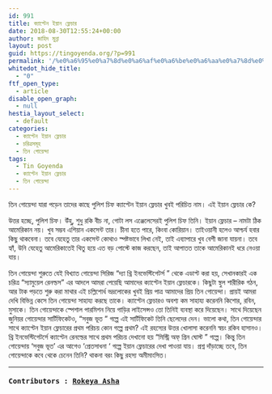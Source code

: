```yaml
---
id: 991
title: ক্যাপ্টেন ইয়ান ফ্লেচার
date: 2018-08-30T12:55:24+00:00
author: জাহিদ মুন্না
layout: post
guid: https://tingoyenda.org/?p=991
permalink: '/%e0%a6%95%e0%a7%8d%e0%a6%af%e0%a6%be%e0%a6%aa%e0%a7%8d%e0%a6%9f%e0%a7%87%e0%a6%a8-%e0%a6%87%e0%a7%9f%e0%a6%be%e0%a6%a8-%e0%a6%ab%e0%a7%8d%e0%a6%b2%e0%a7%87%e0%a6%9a%e0%a6%be%e0%a6%b0/'
whitedot_hide_title:
  - "0"
ftf_open_type:
  - article
disable_open_graph:
  - null
hestia_layout_select:
  - default
categories:
  - ক্যাপ্টেন ইয়ান ফ্লেচার
  - চরিত্রসমূহ
  - তিন গোয়েন্দা
tags:
  - Tin Goyenda
  - ক্যাপ্টেন ইয়ান ফ্লেচার
  - তিন গোয়েন্দা
---
```

তিন গোয়েন্দা যারা পড়েন তাদের কাছে পুলিশ চিফ ক্যাপ্টেন ইয়ান ফ্লেচার খুবই পরিচিত নাম। এই ইয়ান ফ্লেচার কে?

উত্তর হচ্ছে, পুলিশ চিফ। উঁহু, শুধু রকি বীচ না, গোটা লস এঞ্জেলেসেরই পুলিশ চিফ তিনি। ইয়ান ফ্লেচার &#8211; নামটা ঠিক আমেরিকান নয়। খুব সম্ভব এশিয়ান একসেন্ট তার। চীনা হতে পারে, কিংবা কোরিয়ান। তাইওয়ানী হলেও আশ্চর্য হবার কিছু থাকবেনা। তবে যেহেতু তার একসেন্ট কোথাও স্পষ্টভাবে লিখা নেই, তাই এব্যাপারে খুব বেশী জানা যায়না। তবে হ্যাঁ, উনি যেহেতু আমেরিকাতেই থিতু হয়ে এত বড় পোস্টে কাজ করছেন, তাই আপাতত তাকে আমেরিকানই ধরে নেওয়া যায়।

তিন গোয়েন্দা শুরুতে যেই বিখ্যাত গোয়েন্দা সিরিজ &#8220;দ্যা থ্রি ইনভেস্টিগেটর্স &#8221; থেকে এডাপ্ট করা হয়, সেখানকারই এক চরিত্র &#8220;স্যামুয়েল রেনল্ডস&#8221; এর আদলে আমরা পেয়েছি আমাদের ক্যাপ্টেন ইয়ান ফ্লেচারকে। কিছুটা স্থুল শারীরিক গঠন, আর টাক পড়তে শুরু করা মাথার এই চল্লিশোর্ধ ভদ্রলোকের খুবই প্রিয় পাত্র আমাদের প্রিয় তিন গোয়েন্দা। প্রায়ই আমরা দেখি বিভিন্ন কেসে তিন গোয়েন্দা সাহায্য করছে তাকে। ক্যাপ্টেন ফ্লেচারও অবশ্য কম সাহায্য করেননি কিশোর, রবিন, মুসাকে। তিন গোয়েন্দাকে স্পেশাল পারমিশন নিয়ে গাড়ির লাইসেন্সও তো তিনিই ব্যবস্থা করে দিয়েছেন। সাথে দিয়েছেন জুনিয়র গোয়েন্দার সার্টিফিকেটও, &#8220;সবুজ ভূত &#8221; গল্পে এই সার্টিফিকেট তিনি ছেলেদের দেন। ভালো কথা, তিন গোয়েন্দার সাথে ক্যাপ্টেন ইয়ান ফ্লেচারের প্রথম পরিচয় কোন গল্পে প্রথম? এই রহস্যের উত্তর খোলাসা করেননি স্বয়ং রকিব হাসানও। থ্রি ইনভেস্টিগেটর্সে ক্যাপ্টেন রেনল্ডের সাথে প্রথম পরিচয় দেখানো হয় &#8220;মিস্ট্রি অফ্ গ্রিন ঘোস্ট &#8221; গল্পে। কিন্তু তিন গোয়েন্দায় &#8216;সবুজ ভূত&#8217; এর আগেও &#8216;প্রেতসাধনা &#8216; গল্পে ইয়ান ফ্লেচারের দেখা পাওয়া যায়। প্রশ্ন দাঁড়াচ্ছে তবে, তিন গোয়েন্দাকে কবে থেকে চেনেন তিনি? থাকনা বরং কিছু রহস্য অমীমাংসিত।

* * *

<h4 style="text-align: justify;">
  <strong><span style="font-family: terminal, monaco, monospace;">Contributors : <a href="https://www.facebook.com/shatorupa.jannat" target="_blank" rel="noopener">Rokeya Asha</a></span></strong>
</h4>